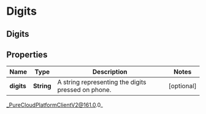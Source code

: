 # Digits

## Digits

## Properties

|Name | Type | Description | Notes|
|------------ | ------------- | ------------- | -------------|
| **digits** | **String** | A string representing the digits pressed on phone. | [optional] |



_PureCloudPlatformClientV2@161.0.0_
